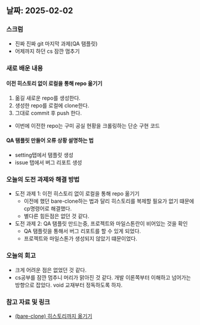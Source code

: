 ## 날짜: 2025-02-02

### 스크럼
- 진짜 진짜 git 마지막 과제(QA 탬플릿)
- 어제까지 하던 cs 잠깐 멈추기

### 새로 배운 내용
#### 이전 히스토리 없이 로컬을 통해 repo 옮기기
1. 옮길 새로운 repo를 생성한다.
2. 생성한 repo를 로컬에 clone한다.
3. 그대로 commit 후 push 한다.
- 이번에 이전한 repo는 구미 공실 현황을 크롤링하는 단순 구현 코드

#### QA 탬플릿 만들어 오류 상황 설명하는 법
- setting탭에서 탬플릿 생성
- issue 탭에서 버그 리포트 생성

### 오늘의 도전 과제와 해결 방법
- 도전 과제 1: 이전 히스토리 없이 로컬을 통해 repo 옮기기
    - 이전에 했던 bare-clone하는 법과 달리 히스토리를 복제할 필요가 없기 떄문에 cp명령어로 해결했다.
    - 별다른 힘든점은 없던 것 같다.
- 도전 과제 2: QA 탬플릿 만드는중, 프로젝트와 마일스톤란이 비어있는 것을 확인
    - QA 탬플릿을 통해서 버그 리포트를 할 수 있게 되었다.
    - 프로젝트와 마일스톤가 생성되지 않았기 떄문이었다.

### 오늘의 회고
- 크게 어려운 점은 없었던 것 같다.
- cs공부를 잠깐 멈추니 머리가 맑아진 것 같다. 개발 이론쪽부터 이해하고 넘어가는 방향으로 잡았다. void 교재부터 정독하도록 하자.

### 참고 자료 및 링크
- [(bare-clone) 히스토리까지 옮기기](https://soranhan.tistory.com/11)